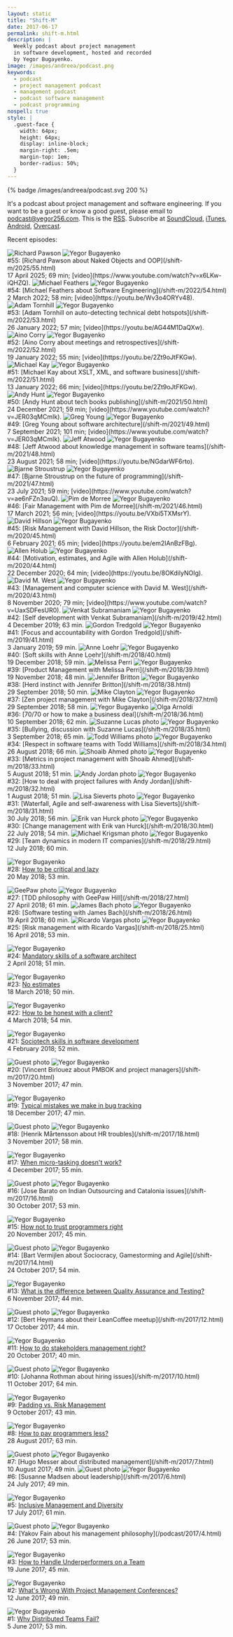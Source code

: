 ```yaml
---
layout: static
title: "Shift-M"
date: 2017-06-17
permalink: shift-m.html
description: |
  Weekly podcast about project management
  in software development, hosted and recorded
  by Yegor Bugayenko.
image: /images/andreea/podcast.png
keywords:
  - podcast
  - project management podcast
  - management podcast
  - podcast software management
  - podcast programming
nospell: true
style: |
  .guest-face {
    width: 64px;
    height: 64px;
    display: inline-block;
    margin-right: .5em;
    margin-top: 1em;
    border-radius: 50%;
  }
---
```


{% badge /images/andreea/podcast.svg 200 %}

It's a podcast about project management and software engineering.
If you want to be a guest or know a good guest, please email to
[podcast@yegor256.com](mailto:podcast@yegor256.com).
This is the [RSS](http://feeds.soundcloud.com/users/soundcloud:users:92341909/sounds.rss).
Subscribe at
[SoundCloud](https://soundcloud.com/yegor256),
[iTunes](https://itunes.apple.com/us/podcast/yegor256-podcast/id1150826721),
[Android](http://subscribeonandroid.com/feeds.soundcloud.com/users/soundcloud:users:92341909/sounds.rss),
[Overcast](https://overcast.fm/itunes1150826721/yegor256-podcast).

<!-- Already recorded but not yet published episodes: -->

Recent episodes:

<img src="/images/shift-m/richard-pawson.png" class="guest-face" alt="Richard Pawson"/>
<img src="/images/face-256x256.jpg" class="guest-face" alt="Yegor Bugayenko"/><br/>
&#35;55: [Richard Pawson about Naked Objects and OOP](/shift-m/2025/55.html)<br/>
17 April 2025; 69 min; [video](https://www.youtube.com/watch?v=x6LKw-iQHZQ).

<img src="/images/shift-m/michael-feathers.png" class="guest-face" alt="Michael Feathers"/>
<img src="/images/face-256x256.jpg" class="guest-face" alt="Yegor Bugayenko"/><br/>
&#35;54: [Michael Feathers about Software Engineering](/shift-m/2022/54.html)<br/>
2 March 2022; 58 min; [video](https://youtu.be/Wv3o4ORYv48).

<img src="/images/shift-m/adam-tornhill.png" class="guest-face" alt="Adam Tornhill"/>
<img src="/images/face-256x256.jpg" class="guest-face" alt="Yegor Bugayenko"/><br/>
&#35;53: [Adam Tornhill on auto-detecting technical debt hotspots](/shift-m/2022/53.html)<br/>
26 January 2022; 57 min; [video](https://youtu.be/AG44M1DaQXw).

<img src="/images/shift-m/aino-corry.png" class="guest-face" alt="Aino Corry"/>
<img src="/images/face-256x256.jpg" class="guest-face" alt="Yegor Bugayenko"/><br/>
&#35;52: [Aino Corry about meetings and retrospectives](/shift-m/2022/52.html)<br/>
19 January 2022; 55 min; [video](https://youtu.be/2Zt9oJtFKGw).

<img src="/images/shift-m/michael-kay.png" class="guest-face" alt="Michael Kay"/>
<img src="/images/face-256x256.jpg" class="guest-face" alt="Yegor Bugayenko"/><br/>
&#35;51: [Michael Kay about XSLT, XML, and software business](/shift-m/2022/51.html)<br/>
13 January 2022; 66 min; [video](https://youtu.be/2Zt9oJtFKGw).

<img src="/images/shift-m/andy-hunt.png" class="guest-face" alt="Andy Hunt"/>
<img src="/images/face-256x256.jpg" class="guest-face" alt="Yegor Bugayenko"/><br/>
&#35;50: [Andy Hunt about tech books publishing](/shift-m/2021/50.html)<br/>
24 December 2021; 59 min; [video](https://www.youtube.com/watch?v=JER03qMCmIk).

<img src="/images/shift-m/greg-young.png" class="guest-face" alt="Greg Young"/>
<img src="/images/face-256x256.jpg" class="guest-face" alt="Yegor Bugayenko"/><br/>
&#35;49: [Greg Young about software architecture](/shift-m/2021/49.html)<br/>
7 September 2021; 101 min; [video](https://www.youtube.com/watch?v=JER03qMCmIk).

<img src="/images/shift-m/jeff-atwood.png" class="guest-face" alt="Jeff Atwood"/>
<img src="/images/face-256x256.jpg" class="guest-face" alt="Yegor Bugayenko"/><br/>
&#35;48: [Jeff Atwood about knowledge management in software teams](/shift-m/2021/48.html)<br/>
23 August 2021; 58 min; [video](https://youtu.be/NGdarWF6rto).

<img src="/images/shift-m/bjarne-stroustrup.png" class="guest-face" alt="Bjarne Stroustrup"/>
<img src="/images/face-256x256.jpg" class="guest-face" alt="Yegor Bugayenko"/><br/>
&#35;47: [Bjarne Stroustrup on the future of programming](/shift-m/2021/47.html)<br/>
23 July 2021; 59 min; [video](https://www.youtube.com/watch?v=ae6nFZn3auQ).

<img src="/images/shift-m/pim-de-morree.png" class="guest-face" alt="Pim de Morree"/>
<img src="/images/face-256x256.jpg" class="guest-face" alt="Yegor Bugayenko"/><br/>
&#35;46: [Fair Management with Pim de Morree](/shift-m/2021/46.html)<br/>
17 March 2021; 56 min; [video](https://youtu.be/VXbi5TXMsrY).

<img src="/images/shift-m/david-hillson.png" class="guest-face" alt="David Hillson"/>
<img src="/images/face-256x256.jpg" class="guest-face" alt="Yegor Bugayenko"/><br/>
&#35;45: [Risk Management with David Hillson, the Risk Doctor](/shift-m/2020/45.html)<br/>
6 February 2021; 65 min; [video](https://youtu.be/em2IAnBzFBg).

<img src="/images/shift-m/allen-holub.png" class="guest-face" alt="Allen Holub"/>
<img src="/images/face-256x256.jpg" class="guest-face" alt="Yegor Bugayenko"/><br/>
&#35;44: [Motivation, estimates, and Agile with Allen Holub](/shift-m/2020/44.html)<br/>
22 December 2020; 64 min; [video](https://youtu.be/8OKdilyNOIg).

<img src="/images/shift-m/david-west.png" class="guest-face" alt="David M. West"/>
<img src="/images/face-256x256.jpg" class="guest-face" alt="Yegor Bugayenko"/><br/>
&#35;43: [Management and computer science with David M. West](/shift-m/2020/43.html)<br/>
8 November 2020; 79 min; [video](https://www.youtube.com/watch?v=UaxSDFesUR0).

<img src="/images/shift-m/venkat-subramaniam.png" class="guest-face" alt="Venkat Subramaniam"/>
<img src="/images/face-256x256.jpg" class="guest-face" alt="Yegor Bugayenko"/><br/>
&#35;42: [Self development with Venkat Subramaniam](/shift-m/2019/42.html)<br/>
4 December 2019; 63 min.

<img src="/images/shift-m/gordon-tredgold.png" class="guest-face" alt="Gordon Tredgold"/>
<img src="/images/face-256x256.jpg" class="guest-face" alt="Yegor Bugayenko"/><br/>
&#35;41: [Focus and accountability with Gordon Tredgold](/shift-m/2019/41.html)<br/>
3 January 2019; 59 min.

<img src="/images/shift-m/anne-loehr.png" class="guest-face" alt="Anne Loehr"/>
<img src="/images/face-256x256.jpg" class="guest-face" alt="Yegor Bugayenko"/><br/>
&#35;40: [Soft skills with Anne Loehr](/shift-m/2018/40.html)<br/>
19 December 2018; 59 min.

<img src="/images/shift-m/melissa-perri.png" class="guest-face" alt="Melissa Perri"/>
<img src="/images/face-256x256.jpg" class="guest-face" alt="Yegor Bugayenko"/><br/>
&#35;39: [Product Management with Melissa Perri](/shift-m/2018/39.html)<br/>
19 November 2018; 48 min.

<img src="/images/shift-m/jennifer-britton.png" class="guest-face" alt="Jennifer Britton"/>
<img src="/images/face-256x256.jpg" class="guest-face" alt="Yegor Bugayenko"/><br/>
&#35;38: [Herd instinct with Jennifer Britton](/shift-m/2018/38.html)<br/>
29 September 2018; 50 min.

<img src="/images/shift-m/mike-clayton.png" class="guest-face" alt="Mike Clayton"/>
<img src="/images/face-256x256.jpg" class="guest-face" alt="Yegor Bugayenko"/><br/>
&#35;37: [Zen project management with Mike Clayton](/shift-m/2018/37.html)<br/>
29 September 2018; 58 min.

<img src="/images/face-256x256.jpg" class="guest-face" alt="Yegor Bugayenko"/>
<img src="/images/shift-m/olga-arnoldi.png" class="guest-face" alt="Olga Arnoldi"/><br/>
&#35;36: [70/70 or how to make a business deal](/shift-m/2018/36.html)<br/>
10 September 2018; 62 min.

<img src="/images/shift-m/suzanne-lucas.png" class="guest-face" alt="Suzanne Lucas photo"/>
<img src="/images/face-256x256.jpg" class="guest-face" alt="Yegor Bugayenko"/><br/>
&#35;35: [Bullying, discussion with Suzanne Lucas](/shift-m/2018/35.html)<br/>
3 September 2018; 65 min.

<img src="/images/shift-m/todd-williams.png" class="guest-face" alt="Todd Williams photo"/>
<img src="/images/face-256x256.jpg" class="guest-face" alt="Yegor Bugayenko"/><br/>
&#35;34: [Respect in software teams with Todd Williams](/shift-m/2018/34.html)<br/>
26 August 2018; 66 min.

<img src="/images/shift-m/shoaib-ahmed.png" class="guest-face" alt="Shoaib Ahmed photo"/>
<img src="/images/face-256x256.jpg" class="guest-face" alt="Yegor Bugayenko"/><br/>
&#35;33: [Metrics in project management with Shoaib Ahmed](/shift-m/2018/33.html)<br/>
5 August 2018; 51 min.

<img src="/images/shift-m/andy-jordan.png" class="guest-face" alt="Andy Jordan photo"/>
<img src="/images/face-256x256.jpg" class="guest-face" alt="Yegor Bugayenko"/><br/>
&#35;32: [How to deal with project failures with Andy Jordan](/shift-m/2018/32.html)<br/>
1 August 2018; 51 min.

<img src="/images/shift-m/lisa-sieverts.png" class="guest-face" alt="Lisa Sieverts photo"/>
<img src="/images/face-256x256.jpg" class="guest-face" alt="Yegor Bugayenko"/><br/>
&#35;31: [Waterfall, Agile and self-awareness with Lisa Sieverts](/shift-m/2018/31.html)<br/>
30 July 2018; 56 min.

<img src="/images/shift-m/erik-van-hurck.png" class="guest-face" alt="Erik van Hurck photo"/>
<img src="/images/face-256x256.jpg" class="guest-face" alt="Yegor Bugayenko"/><br/>
&#35;30: [Change management with Erik van Hurck](/shift-m/2018/30.html)<br/>
22 July 2018; 54 min.

<img src="/images/shift-m/michael-krigsman.png" class="guest-face" alt="Michael Krigsman photo"/>
<img src="/images/face-256x256.jpg" class="guest-face" alt="Yegor Bugayenko"/><br/>
&#35;29: [Team dynamics in modern IT companies](/shift-m/2018/29.html)<br/>
12 July 2018; 60 min.

<img src="/images/face-256x256.jpg" class="guest-face" alt="Yegor Bugayenko"/><br/>
&#35;28: [How to be critical and lazy](/shift-m/2018/28.html)<br/>
20 May 2018; 53 min.

<img src="/images/shift-m/geepaw.png" class="guest-face" alt="GeePaw photo"/>
<img src="/images/face-256x256.jpg" class="guest-face" alt="Yegor Bugayenko"/><br/>
&#35;27: [TDD philosophy with GeePaw Hill](/shift-m/2018/27.html)<br/>
27 April 2018; 61 min.

<img src="/images/shift-m/james-bach.png" class="guest-face" alt="James Bach photo"/>
<img src="/images/face-256x256.jpg" class="guest-face" alt="Yegor Bugayenko"/><br/>
&#35;26: [Software testing with James Bach](/shift-m/2018/26.html)<br/>
19 April 2018; 60 min.

<img src="/images/shift-m/ricardo-vargas.png" class="guest-face" alt="Ricardo Vargas photo"/>
<img src="/images/face-256x256.jpg" class="guest-face" alt="Yegor Bugayenko"/><br/>
&#35;25: [Risk management with Ricardo Vargas](/shift-m/2018/25.html)<br/>
16 April 2018; 53 min.

<img src="/images/face-256x256.jpg" class="guest-face" alt="Yegor Bugayenko"/><br/>
&#35;24: [Mandatory skills of a software architect](/shift-m/2018/24.html)<br/>
2 April 2018; 51 min.

<img src="/images/face-256x256.jpg" class="guest-face" alt="Yegor Bugayenko"/><br/>
&#35;23: [No estimates](/shift-m/2018/23.html)<br/>
18 March 2018; 50 min.

<img src="/images/face-256x256.jpg" class="guest-face" alt="Yegor Bugayenko"/><br/>
&#35;22: [How to be honest with a client?](/shift-m/2018/22.html)<br/>
4 March 2018; 54 min.

<img src="/images/face-256x256.jpg" class="guest-face" alt="Yegor Bugayenko"/><br/>
&#35;21: [Sociotech skills in software development](/shift-m/2018/21.html)<br/>
4 February 2018; 52 min.

<img src="/images/shift-m/vincent-birlouez.png" class="guest-face" alt="Guest photo"/>
<img src="/images/face-256x256.jpg" class="guest-face" alt="Yegor Bugayenko"/><br/>
&#35;20: [Vincent Birlouez about PMBOK and project managers](/shift-m/2017/20.html)<br/>
3 November 2017; 47 min.

<img src="/images/face-256x256.jpg" class="guest-face" alt="Yegor Bugayenko"/><br/>
&#35;19: [Typical mistakes we make in bug tracking](/shift-m/2017/19.html)<br/>
18 December 2017; 47 min.

<img src="/images/shift-m/henrik-martensson.png" class="guest-face" alt="Guest photo"/>
<img src="/images/face-256x256.jpg" class="guest-face" alt="Yegor Bugayenko"/><br/>
&#35;18: [Henrik Mårtensson about HR troubles](/shift-m/2017/18.html)<br/>
3 November 2017; 58 min.

<img src="/images/face-256x256.jpg" class="guest-face" alt="Yegor Bugayenko"/><br/>
&#35;17: [When micro-tasking doesn't work?](/shift-m/2017/17.html)<br/>
4 December 2017; 55 min.

<img src="/images/shift-m/jose-barato.png" class="guest-face" alt="Guest photo"/>
<img src="/images/face-256x256.jpg" class="guest-face" alt="Yegor Bugayenko"/><br/>
&#35;16: [Jose Barato on Indian Outsourcing and Catalonia issues](/shift-m/2017/16.html)<br/>
30 October 2017; 53 min.

<img src="/images/face-256x256.jpg" class="guest-face" alt="Yegor Bugayenko"/><br/>
&#35;15: [How not to trust programmers right](/shift-m/2017/15.html)<br/>
20 November 2017; 45 min.

<img src="/images/shift-m/bart-vermijlen.png" class="guest-face" alt="Guest photo"/>
<img src="/images/face-256x256.jpg" class="guest-face" alt="Yegor Bugayenko"/><br/>
&#35;14: [Bart Vermijlen about Sociocracy, Gamestorming and Agile](/shift-m/2017/14.html)<br/>
24 October 2017; 54 min.

<img src="/images/face-256x256.jpg" class="guest-face" alt="Yegor Bugayenko"/><br/>
&#35;13: [What is the difference between Quality Assurance and Testing?](/shift-m/2017/13.html)<br/>
6 November 2017; 44 min.

<img src="/images/shift-m/bert-heymans.png" class="guest-face" alt="Guest photo"/>
<img src="/images/face-256x256.jpg" class="guest-face" alt="Yegor Bugayenko"/><br/>
&#35;12: [Bert Heymans about their LeanCoffee meetup](/shift-m/2017/12.html)<br/>
17 October 2017; 44 min.

<img src="/images/face-256x256.jpg" class="guest-face" alt="Yegor Bugayenko"/><br/>
&#35;11: [How to do stakeholders management right?](/shift-m/2017/11.html)<br/>
20 October 2017; 40 min.

<img src="/images/shift-m/johanna-rothman.png" class="guest-face" alt="Guest photo"/>
<img src="/images/face-256x256.jpg" class="guest-face" alt="Yegor Bugayenko"/><br/>
&#35;10: [Johanna Rothman about hiring issues](/shift-m/2017/10.html)<br/>
11 October 2017; 64 min.

<img src="/images/face-256x256.jpg" class="guest-face" alt="Yegor Bugayenko"/><br/>
&#35;9: [Padding vs. Risk Management](/shift-m/2017/9.html)<br/>
9 October 2017; 43 min.

<img src="/images/face-256x256.jpg" class="guest-face" alt="Yegor Bugayenko"/><br/>
&#35;8: [How to pay programmers less?](/shift-m/2017/8.html)<br/>
28 August 2017; 63 min.

<img src="/images/shift-m/hugo-messer.png" class="guest-face" alt="Guest photo"/>
<img src="/images/face-256x256.jpg" class="guest-face" alt="Yegor Bugayenko"/><br/>
&#35;7: [Hugo Messer about distributed management](/shift-m/2017/7.html)<br/>
10 August 2017; 49 min.

<img src="/images/shift-m/susanne-madsen.png" class="guest-face" alt="Guest photo"/>
<img src="/images/face-256x256.jpg" class="guest-face" alt="Yegor Bugayenko"/><br/>
&#35;6: [Susanne Madsen about leadership](/shift-m/2017/6.html)<br/>
24 July 2017; 49 min.

<img src="/images/face-256x256.jpg" class="guest-face" alt="Yegor Bugayenko"/><br/>
&#35;5: [Inclusive Management and Diversity](/shift-m/2017/5.html)<br/>
17 July 2017; 61 min.

<img src="/images/shift-m/yakov-fain.png" class="guest-face" alt="Guest photo"/>
<img src="/images/face-256x256.jpg" class="guest-face" alt="Yegor Bugayenko"/><br/>
&#35;4: [Yakov Fain about his management philosophy](/podcast/2017/4.html)<br/>
26 June 2017; 53 min.

<img src="/images/face-256x256.jpg" class="guest-face" alt="Yegor Bugayenko"/><br/>
&#35;3: [How to Handle Underperformers on a Team](/podcast/2017/3.html)<br/>
19 June 2017; 45 min.

<img src="/images/face-256x256.jpg" class="guest-face" alt="Yegor Bugayenko"/><br/>
&#35;2: [What's Wrong With Project Management Conferences?](/podcast/2017/2.html)<br/>
12 June 2017; 49 min.

<img src="/images/face-256x256.jpg" class="guest-face" alt="Yegor Bugayenko"/><br/>
&#35;1: [Why Distributed Teams Fail?](/podcast/2017/1.html)<br/>
5 June 2017; 53 min.
